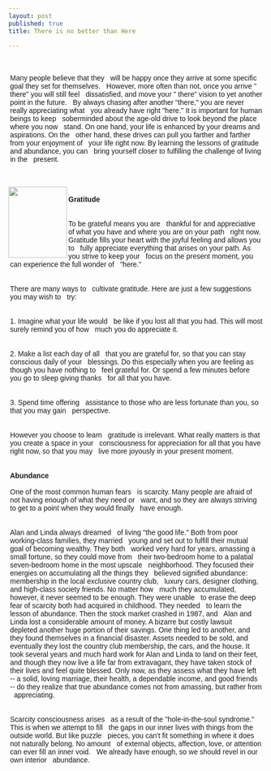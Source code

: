 ```yaml
---
layout: post
published: true
title: There is no better than Here

---
```


<div><DIV>  <DIV class=sanjineiwen>  <P style="MARGIN: 0px 3px 15px"><FONT face=Arial>Many people believe that they   will be happy once they arrive at some specific goal they set for themselves.   However, more often than not, once you arrive " there" you will still feel   dissatisfied, and move your " there" vision to yet another point in the future.   By always chasing after another "there," you are never really appreciating what   you already have right "here." It is important for human beings to keep   soberminded about the age-old drive to look beyond the place where you now   stand. On one hand, your life is enhanced by your dreams and aspirations. On the   other hand, these drives can pull you farther and farther from your enjoyment of   your life right now. By learning the lessons of gratitude and abundance, you can   bring yourself closer to fulfilling the challenge of living in the   present.</FONT></P>  <P align=left><FONT face=Arial><IMG style="WIDTH: 115px; HEIGHT: 140px"   id=1165557 title="" border=0 alt="" align=left   src="http://www.chinadaily.com.cn/language_tips/book/attachement/jpg/site1/20090120/0013729e42d20adfe0a63e.jpg"   zmxid="zoomXimageId6" md5="" sourcedescription="编辑提供的本地文件" sourcename="本地文件"   is="is" no="no" better="better" than="than"></FONT></P>  <P style="MARGIN: 0px 3px 15px"><STRONG><FONT   face=Arial>Gratitude</FONT></STRONG></P>  <P style="MARGIN: 0px 3px 15px"><FONT face=Arial>To be grateful means you are   thankful for and appreciative of what you have and where you are on your path   right now. Gratitude fills your heart with the joyful feeling and allows you to   fully appreciate everything that arises on your path. As you strive to keep your   focus on the present moment, you can experience the full wonder of   "here."</FONT></P>  <P style="MARGIN: 0px 3px 15px"><FONT face=Arial>There are many ways to   cultivate gratitude. Here are just a few suggestions you may wish to   try:</FONT></P>  <P style="MARGIN: 0px 3px 15px"><FONT face=Arial>1. Imagine what your life would   be like if you lost all that you had. This will most surely remind you of how   much you do appreciate it.</FONT></P>  <P style="MARGIN: 0px 3px 15px"><FONT face=Arial>2. Make a list each day of all   that you are grateful for, so that you can stay conscious daily of your   blessings. Do this especially when you are feeling as though you have nothing to   feel grateful for. Or spend a few minutes before you go to sleep giving thanks   for all that you have.</FONT></P>  <P style="MARGIN: 0px 3px 15px"><FONT face=Arial>3. Spend time offering   assistance to those who are less fortunate than you, so that you may gain   perspective.</FONT></P>  <P style="MARGIN: 0px 3px 15px"><FONT face=Arial>However you choose to learn   gratitude is irrelevant. What really matters is that you create a space in your   consciousness for appreciation for all that you have right now, so that you may   live more joyously in your present moment.</FONT></P>  <P style="MARGIN: 0px 3px 15px"><FONT   face=Arial><STRONG>Abundance</STRONG><BR><BR>One of the most common human fears   is scarcity. Many people are afraid of not having enough of what they need or   want, and so they are always striving to get to a point when they would finally   have enough.</FONT></P>  <P style="MARGIN: 0px 3px 15px"><FONT face=Arial>Alan and Linda always dreamed   of living "the good life." Both from poor working-class families, they married   young and set out to fulfill their mutual goal of becoming wealthy. They both   worked very hard for years, amassing a small fortune, so they could move from   their two-bedroom home to a palatial seven-bedroom home in the most upscale   neighborhood. They focused their energies on accumulating all the things they   believed signified abundance: membership in the local exclusive country club,   luxury cars, designer clothing, and high-class society friends. No matter how   much they accumulated, however, it never seemed to be enough. They were unable   to erase the deep fear of scarcity both had acquired in childhood. They needed   to learn the lesson of abundance. Then the stock market crashed in 1987, and   Alan and Linda lost a considerable amount of money. A bizarre but costly lawsuit   depleted another huge portion of their savings. One thing led to another, and   they found themselves in a financial disaster. Assets needed to be sold, and   eventually they lost the country club membership, the cars, and the house. It   took several years and much hard work for Alan and Linda to land on their feet,   and though they now live a life far from extravagant, they have taken stock of   their lives and feel quite blessed. Only now, as they assess what they have left   -- a solid, loving marriage, their health, a dependable income, and good friends   -- do they realize that true abundance comes not from amassing, but rather from   appreciating.</FONT></P>  <P style="MARGIN: 0px 3px 15px"><FONT face=Arial>Scarcity consciousness arises   as a result of the "hole-in-the-soul syndrome." This is when we attempt to fill   the gaps in our inner lives with things from the outside world. But like puzzle   pieces, you can't fit something in where it does not naturally belong. No amount   of external objects, affection, love, or attention can ever fill an inner void.   We already have enough, so we should revel in our own interior   abundance.</FONT></P></DIV></DIV></div>  
    
